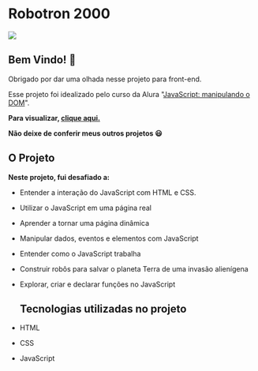 
# Robotron 2000
[![](https://camo.githubusercontent.com/459f141bd5e24c179a0e2dd49691e290ed5c5d4b4cb97767daee7cfaf6e31121/687474703a2f2f696d672e736869656c64732e696f2f7374617469632f76313f6c6162656c3d535441545553266d6573736167653d434f4e434c5549444f26636f6c6f723d475245454e267374796c653d666f722d7468652d6261646765)](https://camo.githubusercontent.com/459f141bd5e24c179a0e2dd49691e290ed5c5d4b4cb97767daee7cfaf6e31121/687474703a2f2f696d672e736869656c64732e696f2f7374617469632f76313f6c6162656c3d535441545553266d6573736167653d434f4e434c5549444f26636f6c6f723d475245454e267374796c653d666f722d7468652d6261646765)

  


  
## Bem Vindo! 👋

  

Obrigado por dar uma olhada nesse projeto para front-end.


Esse projeto foi idealizado pelo curso da Alura "[JavaScript: manipulando o DOM](https://cursos.alura.com.br/course/javascript-manipulando-dom)".   

**Para visualizar, [clique aqui.](https://luizfelipesantospereira.github.io/Robotron2000/)**

**Não deixe de conferir meus outros projetos :smiley:**

  

## O Projeto

  
**Neste projeto, fui desafiado a:**
- Entender a interação do JavaScript com HTML e CSS.
- Utilizar o JavaScript em uma página real
- Aprender a tornar uma página dinâmica
- Manipular dados, eventos e elementos com JavaScript
- Entender como o JavaScript trabalha
- Construir robôs para salvar o planeta Terra de uma invasão alienígena
- Explorar, criar e declarar funções no JavaScript

  ## Tecnologias utilizadas no projeto

-   HTML
-   CSS
-  JavaScript

